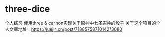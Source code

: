 # three-dice
个人练习
使用three & cannon实现关于原神中七圣召唤的骰子
关于这个项目的个人文章地址：https://juejin.cn/post/7188575871014273080
